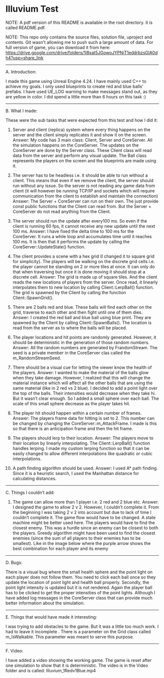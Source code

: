 # Illuvium Test

NOTE: A pdf version of this README is available in the root directory. it is called README.pdf.

NOTE: This repo only contains the source files, solution file, uproject and contents. Git wasn't allowing 
me to push such a large amount of data. For full version of game, 
you can download it from here: https://drive.google.com/drive/folders/1l8xat5JGowoJYPNiT1eddrbzsGlA0dh4?usp=share_link

-------------------------------------------------------------------
A. Introduction:

I made this game using Unreal Engine 4.24. I have mainly used C++ to achieve my goals. I only used
blueprints to create red and blue balls’ prefabs.
I have used UE_LOG warning to make messages stand out, as they are yellow in color.
I did spend a little more than 6 hours on this task :)

-------------------------------------------------------------------
B. What I made:

These were the sub tasks that were expected from this test and how I did it:
1. Server and client (replica) system where every thing happens on the server and the client
simply replicates it and show it on the screen.
Answer: My code has 3 main class: Client, Server and CoreServer. All the simulation happens
on the CoreServer. The updates on the CoreServer are done by the Server class. These Client
class will read data from the server and perform any visual update. The Ball class represents the
players on the screen and the blueprints are made using it.

2. The server has to be headless i.e. it should be able to run without a client. This means that even
if we remove the client, the server should run without any issue. So the server is not reading
any game data from client (it will however be running TCP/IP and sockets which will require
communication from the client to establish and maintain the connection)
Answer: The Server + CoreServer can run on their own. The just provide const public functions
that the Client can read from. But the Server + CoreServer do not read anything from the Client.

3. The server should run the update after every100 ms. So even if the client is running 60 fps, it
cannot receive any new update until the next 100 ms.
Answer: I have fixed the delta time to 100 ms for the CoreServer. It runs a while loop and
accumulates time until it reaches 100 ms. It is then that it performs the update by calling the
CoreServer::UpdateState() function.

4. The client provides a scene with a hex grid (I changed it to square grid for simplicity). The
players will be walking on the discrete grid cells i.e. the player cannot be standing on 2 or
more tiles at once. It can only do that when traversing but once it is done moving it should stop
at a discrete cell.
Answer: The grid is made up of square tiles. And the client reads the new locations of players
from the server. Once read, it linearly interpolates them to new location by calling
Client::LerpBall() function. The grid is spawned by the Client by calling the function
Client::SpawnGrid().

5. There are 2 balls red and blue. These balls will find each other on the grid, traverse to each
other and then fight until one of them dies.
Answer: I created the red ball and blue ball using blue print. They are spawned by the Client by
calling Client::SpawnBalls(). The location is read from the server as to where the balls will be
placed.

6. The player locations and hit points are randomly generated. However, it should be
deterministic in the generation of those random numbers.
Answer: All the random numbers are generated by FrandomStream. The seed is a private
member in the CoreServer clas called the m_RandomStreamSeed.

7. There should be a visual cue for letting the viewer know the health of the players.
Answer: I wanted to make the material of the balls glow when they take damage. However, I
realized that this will change the material instance which will affect all the other balls that are
using the same material (like in 2 red vs 2 blue). I decided to add a point light over the top of
the balls. Their intensities would decrease when they take hi. But it wasn’t clear enough. So I
added a small sphere over each ball. The scale of this small sphere decrease as the player takes
hit.

8. The player hit should happen within a certain number of frames.
Answer: The players frame data for hitting is set to 2. This number can be changed by changing
the CoreServer::m_AttackFrame. I made is this so that there is an anticipation frame and then
the hit frame.

9. The players should lerp to their location.
Answer: The players move to their location by linearly interpolating. The Client::LerpBall()
function handles lerping. I made my custom lerping function so that it can be easily changed to
allow different interpolations like quadratic or cubic interpolations.

10. A path finding algorithm should be used.
Answer: I used A* path finding. Since it is a heuristic search, I used the Manhattan distance for
calculating distances.

-------------------------------------------------------------------
C. Things I couldn’t add:

1. The game can allow more than 1 player i.e. 2 red and 2 blue etc.
Answer: I designed the game to allow 2 v 2. However, I couldn’t complete it. From the
beginning I was taking 2 v 2 into account but due to lack of time I couldn’t complete it. The
game flow would have to be changed. A state machine might be better used here. The players
would have to find the closest enemy. This was a hurdle since an enemy can be closest to both
the players. Greedy algorithm might have been used to find the closest enemies (since the sum
of all players to their enemies has to be smallest). Like in the image below where the purple
arrow shows the best combination for each player and its enemy

-------------------------------------------------------------------
D. Bugs:

There is a visual bug where the small health sphere and the point light on each player does not follow
them. You need to click each ball once so they update the location of point light and health ball
properly. Secondly, the point light intensity is updated but it is not rendered. Again the player ball has
to be clicked to get the proper intensities of the point lights.
Although I have added log messages in the CoreServer class that can provide much better information
about the simulation.

-------------------------------------------------------------------
E. Things that would have made it interesting:

I was trying to add obstacles to the game. But it was a little too much work. I had to leave it incomplete
. There is a parameter on the Grid class called m_IsWalkable. This parameter was meant to serve this
purpose.

-------------------------------------------------------------------
F. Video:

I have added a video showing the working game. The game is reset after one simulation to show that it
is deterministic. The video is in the Video folder and is called: Illuvium_1Redv1Blue.mp4
